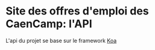 # Site des offres d'emploi des CaenCamp: l'API

L'api du projet se base sur le framework [Koa](https://koajs.com/)
